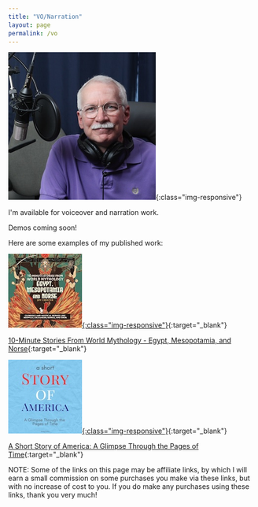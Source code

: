 ```yaml
---
title: "VO/Narration"
layout: page
permalink: /vo
---
```

![me](/assets/images/dwm_VO_300x300.JPG){:class="img-responsive"}

I'm available for voiceover and narration work.

Demos coming soon!

Here are some examples of my published work:

[![10-Minutes Stories](/assets/images/10-Min_Stories_150x150.jpg){:class="img-responsive"}](https://www.audible.com/pd/B0CJFZGQXJ/?source_code=AUDFPWS0223189MWU-BK-ACX0-366703&ref=acx_bty_BK_ACX0_366703_pd_us){:target="_blank"}

[10-Minute Stories From World Mythology - Egypt, Mesopotamia, and Norse](https://www.audible.com/pd/B0CQDM7X6H/?source_code=AUDFPWS0223189MWU-BK-ACX0-379817&ref=acx_bty_BK_ACX0_379817_pd_us){:target="_blank"}


[![A Short Story of America](/assets/images/A_Short_Story_of_America_150x150.jpg){:class="img-responsive"}](https://www.audible.com/pd/B0CJFZGQXJ/?source_code=AUDFPWS0223189MWU-BK-ACX0-366703&ref=acx_bty_BK_ACX0_366703_pd_us){:target="_blank"}

[A Short Story of America: A Glimpse Through the Pages of Time](https://www.audible.com/pd/B0CJFZGQXJ/?source_code=AUDFPWS0223189MWU-BK-ACX0-366703&ref=acx_bty_BK_ACX0_366703_pd_us){:target="_blank"}





NOTE: Some of the links on this page may be affiliate links, by which I will earn a small commission on some purchases you make via these links, but with no increase of cost to you. If you do make any purchases using these links, thank you very much!
